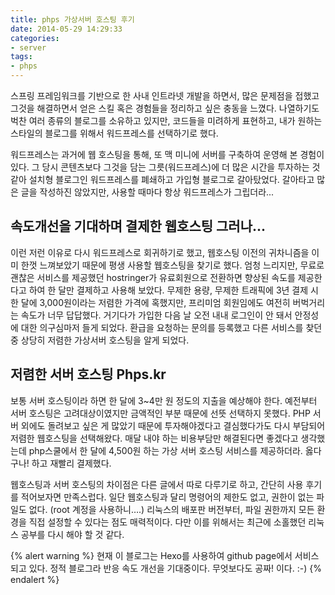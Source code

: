 ```yaml
---
title: phps 가상서버 호스팅 후기
date: 2014-05-29 14:29:33
categories:
- server
tags:
- phps
---
```


스프링 프레임워크를 기반으로 한 사내 인트라넷 개발을 하면서, 많은 문제점을 접했고 그것을 해결하면서 얻은 스킬 혹은 경험들을 정리하고 싶은 충동을 느꼈다. 나열하기도 벅찬 여러 종류의 블로그를 소유하고 있지만, 코드들을 미려하게 표현하고, 내가 원하는 스타일의 블로그를 위해서 워드프레스를 선택하기로 했다.

<!-- more -->

워드프레스는 과거에 웹 호스팅을 통해, 또 맥 미니에 서버를 구축하여 운영해 본 경험이 있다. 그 당시 콘텐츠보다 그것을 담는 그릇(워드프레스)에 더 많은 시간을 투자하는 것 같아 설치형 블로그인 워드프레스를 폐쇄하고 가입형 블로그로 갈아탔었다. 갈아타고 많은 글을 작성하진 않았지만, 사용할 때마다 항상 워드프레스가 그립더라...

## 속도개선을 기대하며 결제한 웹호스팅 그러나...

이런 저런 이유로 다시 워드프레스로 회귀하기로 했고, 웹호스팅 이전의 귀차니즘을 이미 한껏 느껴보았기 때문에 평생 사용할 웹호스팅을 찾기로 했다. 엄청 느리지만, 무료로 괜찮은 서비스를 제공했던 hostringer가 유료회원으로 전환하면 향상된 속도를 제공한다고 하여 한 달만 결제하고 사용해 보았다. 무제한 용량, 무제한 트래픽에 3년 결제 시 한 달에 3,000원이라는 저렴한 가격에 혹했지만, 프리미엄 회원임에도 여전히 버벅거리는 속도가 너무 답답했다. 거기다가 가입한 다음 날 오전 내내 로그인이 안 돼서 안정성에 대한 의구심마저 들게 되었다. 환급을 요청하는 문의를 등록했고 다른 서비스를 찾던 중 상당히 저렴한 가상서버 호스팅을 알게 되었다.

## 저렴한 서버 호스팅 Phps.kr

보통 서버 호스팅이라 하면 한 달에 3~4만 원 정도의 지출을 예상해야 한다. 예전부터 서버 호스팅은 고려대상이였지만 금액적인 부분 때문에 선뜻 선택하지 못했다. PHP 서버 외에도 돌려보고 싶은 게 많았기 때문에 투자해야겠다고 결심했다가도 다시 부담되어 저렴한 웹호스팅을 선택해왔다. 매달 내야 하는 비용부담만 해결된다면 좋겠다고 생각했는데 php스쿨에서 한 달에 4,500원 하는 가상 서버 호스팅 서비스를 제공하더라. 옳다구나! 하고 재빨리 결제했다.

웹호스팅과 서버 호스팅의 차이점은 다른 글에서 따로 다루기로 하고, 간단히 사용 후기를 적어보자면 만족스럽다. 일단 웹호스팅과 달리 명령어의 제한도 없고, 권한이 없는 파일도 없다. (root 계정을 사용하니….) 리눅스의 배포판 버전부터, 파일 권한까지 모든 환경을 직접 설정할 수 있다는 점도 매력적이다. 다만 이를 위해서는 최근에 소홀했던 리눅스 공부를 다시 해야 할 것 같다.

{% alert warning %}
현재 이 블로그는 Hexo를 사용하여 github page에서 서비스되고 있다. 정적 블로그라 반응 속도 개선을 기대중이다. 무엇보다도 공짜! 이다. :-)
{% endalert %}

